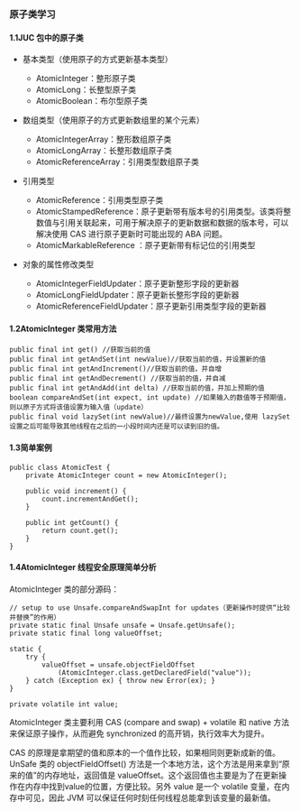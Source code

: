 ### 原子类学习

#### 1.1JUC 包中的原子类

* 基本类型（使用原子的方式更新基本类型）
  * AtomicInteger：整形原子类
  * AtomicLong：长整型原子类
  * AtomicBoolean：布尔型原子类

* 数组类型（使用原子的方式更新数组里的某个元素）
  * AtomicIntegerArray：整形数组原子类
  * AtomicLongArray：长整形数组原子类
  * AtomicReferenceArray：引用类型数组原子类

* 引用类型
  * AtomicReference：引用类型原子类
  * AtomicStampedReference：原子更新带有版本号的引用类型。该类将整数值与引用关联起来，可用于解决原子的更新数据和数据的版本号，可以解决使用 CAS 进行原子更新时可能出现的 ABA 问题。
  * AtomicMarkableReference ：原子更新带有标记位的引用类型

* 对象的属性修改类型
  * AtomicIntegerFieldUpdater：原子更新整形字段的更新器
  * AtomicLongFieldUpdater：原子更新长整形字段的更新器
  * AtomicReferenceFieldUpdater：原子更新引用类型字段的更新器

#### 1.2AtomicInteger 类常用方法

```
public final int get() //获取当前的值
public final int getAndSet(int newValue)//获取当前的值，并设置新的值
public final int getAndIncrement()//获取当前的值，并自增
public final int getAndDecrement() //获取当前的值，并自减
public final int getAndAdd(int delta) //获取当前的值，并加上预期的值
boolean compareAndSet(int expect, int update) //如果输入的数值等于预期值，则以原子方式将该值设置为输入值（update）
public final void lazySet(int newValue)//最终设置为newValue,使用 lazySet 设置之后可能导致其他线程在之后的一小段时间内还是可以读到旧的值。

```
#### 1.3简单案例
```
public class AtomicTest {
    private AtomicInteger count = new AtomicInteger();
    
    public void increment() {
        count.incrementAndGet();
    }
    
    public int getCount() {
        return count.get();
    }
}
```
#### 1.4AtomicInteger 线程安全原理简单分析

AtomicInteger 类的部分源码：

```
// setup to use Unsafe.compareAndSwapInt for updates（更新操作时提供“比较并替换”的作用）
private static final Unsafe unsafe = Unsafe.getUnsafe();
private static final long valueOffset;

static {
    try {
        valueOffset = unsafe.objectFieldOffset
            (AtomicInteger.class.getDeclaredField("value"));
    } catch (Exception ex) { throw new Error(ex); }
}

private volatile int value;

```

AtomicInteger 类主要利用 CAS (compare and swap) + volatile 和 native 方法来保证原子操作，从而避免 synchronized 的高开销，执行效率大为提升。

CAS 的原理是拿期望的值和原本的一个值作比较，如果相同则更新成新的值。UnSafe 类的 objectFieldOffset() 方法是一个本地方法，这个方法是用来拿到“原来的值”的内存地址，返回值是 valueOffset。这个返回值也主要是为了在更新操作在内存中找到value的位置，方便比较。另外 value 是一个 volatile 变量，在内存中可见，因此 JVM 可以保证任何时刻任何线程总能拿到该变量的最新值。
